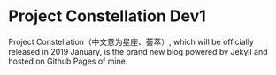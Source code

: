 # Project Constellation Dev1

Project Constellation（中文意为星座、荟萃）, which will be officially released in 2019 January, is the brand new blog powered by Jekyll and hosted on Github Pages of mine.